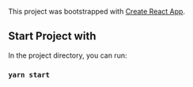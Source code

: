 This project was bootstrapped with [Create React App](https://github.com/facebook/create-react-app).

## Start Project with

In the project directory, you can run:

### `yarn start`

